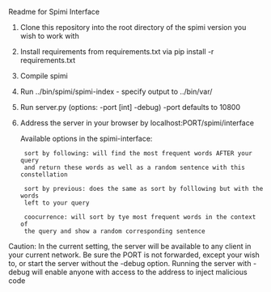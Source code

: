 Readme for Spimi Interface

1. Clone this repository into the root directory of the spimi version you wish 
    to work with
2. Install requirements from requirements.txt via pip install -r requirements.txt
3. Compile spimi
4. Run ../bin/spimi/spimi-index - specify output to ../bin/var/
5. Run server.py (options: -port [int] -debug) -port defaults to 10800
6. Address the server in your browser by localhost:PORT/spimi/interface

    Available options in the spimi-interface:

        sort by following: will find the most frequent words AFTER your query
        and return these words as well as a random sentence with this constellation

        sort by previous: does the same as sort by folllowing but with the words
        left to your query

        coocurrence: will sort by tye most frequent words in the context of
        the query and show a random corresponding sentence

Caution: In the current setting, the server will be available to any client
in your current network. Be sure the PORT is not forwarded, except your wish to,
or start the server without the -debug option. Running the server with -debug
will enable anyone with access to the address to inject malicious code

